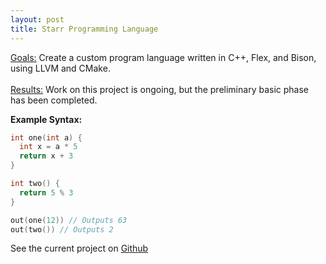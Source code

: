```yaml
---
layout: post
title: Starr Programming Language
---
```


<div class="message">
  <u>Goals:</u> Create a custom program language written in C++, Flex, and Bison, using LLVM and CMake. 
  <br> <br>
  <u>Results:</u> Work on this project is ongoing, but the preliminary basic phase has been completed.
</div>

**Example Syntax:**

```cpp
int one(int a) {
  int x = a * 5
  return x + 3
}

int two() {
  return 5 % 3
}

out(one(12)) // Outputs 63
out(two()) // Outputs 2
```

See the current project on [Github](https://github.com/RandomKiddo/Starr)